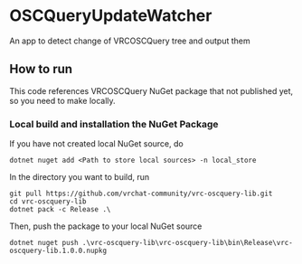 # OSCQueryUpdateWatcher

 An app to detect change of VRCOSCQuery tree and output them

## How to run

 This code references VRCOSCQuery NuGet package that not published yet, so you need to make locally.

### Local build and installation the NuGet Package

If you have not created local NuGet source, do

```
dotnet nuget add <Path to store local sources> -n local_store
```

In the directory you want to build, run

```
git pull https://github.com/vrchat-community/vrc-oscquery-lib.git
cd vrc-oscquery-lib
dotnet pack -c Release .\
```

Then, push the package to your local NuGet source

```
dotnet nuget push .\vrc-oscquery-lib\vrc-oscquery-lib\bin\Release\vrc-oscquery-lib.1.0.0.nupkg
```

